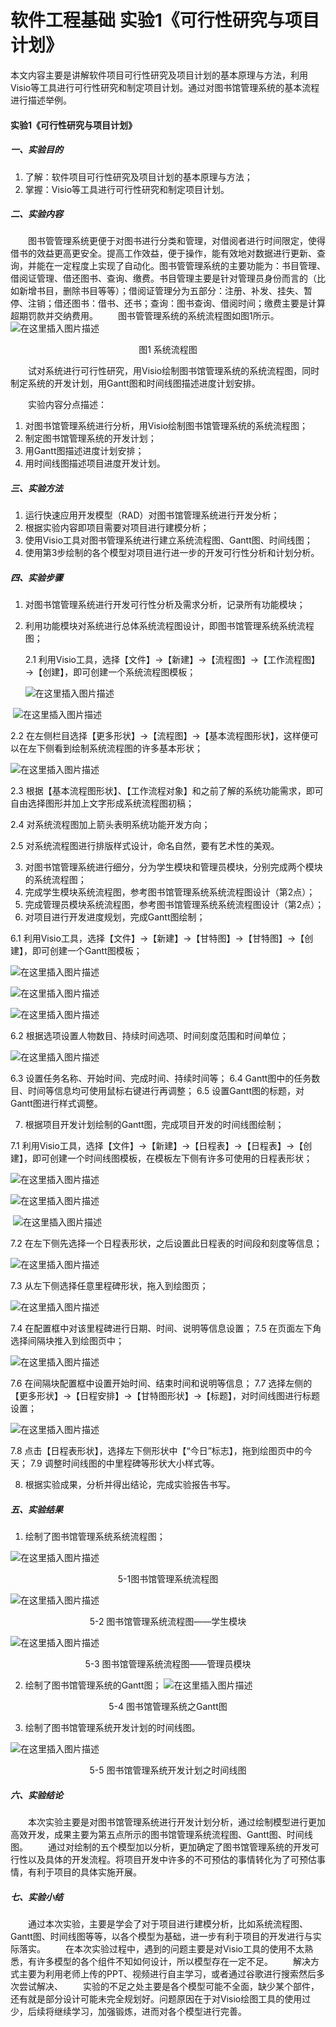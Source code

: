 # 软件工程基础 实验1《可行性研究与项目计划》


本文内容主要是讲解软件项目可行性研究及项目计划的基本原理与方法，利用Visio等工具进行可行性研究和制定项目计划。通过对图书馆管理系统的基本流程进行描述举例。

<!--more-->

#### 实验1《可行性研究与项目计划》

##### 一、实验目的
1. 了解：软件项目可行性研究及项目计划的基本原理与方法；
2. 掌握：Visio等工具进行可行性研究和制定项目计划。

##### 二、实验内容
&emsp;&emsp;图书管管理系统更便于对图书进行分类和管理，对借阅者进行时间限定，使得借书的效益更高更安全。提高工作效益，便于操作，能有效地对数据进行更新、查询，并能在一定程度上实现了自动化。图书管管理系统的主要功能为：书目管理、借阅证管理、借还图书、查询、缴费。书目管理主要是针对管理员身份而言的（比如新增书目，删除书目等等）；借阅证管理分为五部分：注册、补发、挂失、暂停、注销；借还图书：借书、还书；查询：图书查询、借阅时间；缴费主要是计算超期罚款并交纳费用。
&emsp;&emsp;图书管管理系统的系统流程图如图1所示。
![在这里插入图片描述](https://raw.githubusercontent.com/summer2zz/pictures/master/blogs/20210410212618.png)

<center>图1 系统流程图</center>

&emsp;&emsp;试对系统进行可行性研究，用Visio绘制图书馆管理系统的系统流程图，同时制定系统的开发计划，用Gantt图和时间线图描述进度计划安排。

&emsp;&emsp;实验内容分点描述：
1. 对图书馆管理系统进行分析，用Visio绘制图书馆管理系统的系统流程图；
2. 制定图书馆管理系统的开发计划；
3. 用Gantt图描述进度计划安排；
4. 用时间线图描述项目进度开发计划。

##### 三、实验方法
1. 运行快速应用开发模型（RAD）对图书馆管理系统进行开发分析；
2. 根据实验内容即项目需要对项目进行建模分析；
3. 使用Visio工具对图书管理系统进行建立系统流程图、Gantt图、时间线图；
4. 使用第3步绘制的各个模型对项目进行进一步的开发可行性分析和计划分析。

##### 四、实验步骤
1. 对图书馆管理系统进行开发可行性分析及需求分析，记录所有功能模块；

2. 利用功能模块对系统进行总体系统流程图设计，即图书馆管理系统系统流程图；

   2.1 利用Visio工具，选择【文件】→【新建】→【流程图】→【工作流程图】→【创建】，即可创建一个系统流程图模板；
   
   ![在这里插入图片描述](https://raw.githubusercontent.com/summer2zz/pictures/master/blogs/20210410212628.png)   

​     ![在这里插入图片描述](https://raw.githubusercontent.com/summer2zz/pictures/master/blogs/20210410212638.png)

2.2 在左侧栏目选择【更多形状】→【流程图】→【基本流程图形状】，这样便可以在左下侧看到绘制系统流程图的许多基本形状；

![在这里插入图片描述](https://raw.githubusercontent.com/summer2zz/pictures/master/blogs/20210410212649.png)

2.3 根据【基本流程图形状】、【工作流程对象】和之前了解的系统功能需求，即可自由选择图形并加上文字形成系统流程图初稿；

2.4 对系统流程图加上箭头表明系统功能开发方向；

2.5 对系统流程图进行排版样式设计，命名自然，要有艺术性的美观。

3. 对图书馆管理系统进行细分，分为学生模块和管理员模块，分别完成两个模块的系统流程图；
4. 完成学生模块系统流程图，参考图书馆管理系统系统流程图设计（第2点）；
5. 完成管理员模块系统流程图，参考图书馆管理系统系统流程图设计（第2点）；
6. 对项目进行开发进度规划，完成Gantt图绘制；

6.1 利用Visio工具，选择【文件】→【新建】→【甘特图】→【甘特图】→【创建】，即可创建一个Gantt图模板；

![在这里插入图片描述](https://raw.githubusercontent.com/summer2zz/pictures/master/blogs/20210410212708.png)

![在这里插入图片描述](https://raw.githubusercontent.com/summer2zz/pictures/master/blogs/20210410213125.png)

![在这里插入图片描述](https://raw.githubusercontent.com/summer2zz/pictures/master/blogs/20210410213144.png)

6.2 根据选项设置人物数目、持续时间选项、时间刻度范围和时间单位；

![在这里插入图片描述](https://raw.githubusercontent.com/summer2zz/pictures/master/blogs/20210410213156.png)

6.3 设置任务名称、开始时间、完成时间、持续时间等；
6.4  Gantt图中的任务数目、时间等信息均可使用鼠标右键进行再调整；
6.5 设置Gantt图的标题，对Gantt图进行样式调整。

7. 根据项目开发计划绘制的Gantt图，完成项目开发的时间线图绘制；

7.1 利用Visio工具，选择【文件】→【新建】→【日程表】→【日程表】→【创建】，即可创建一个时间线图模板，在模板左下侧有许多可使用的日程表形状；

![在这里插入图片描述](https://raw.githubusercontent.com/summer2zz/pictures/master/blogs/20210410212722.png)

![在这里插入图片描述](https://raw.githubusercontent.com/summer2zz/pictures/master/blogs/20210410212729.png)

​    ![在这里插入图片描述](https://raw.githubusercontent.com/summer2zz/pictures/master/blogs/20210410212733.png)  



7.2 在左下侧先选择一个日程表形状，之后设置此日程表的时间段和刻度等信息；

![在这里插入图片描述](https://img-blog.csdnimg.cn/20190804183739174.png?x-oss-process=image/watermark,type_ZmFuZ3poZW5naGVpdGk,shadow_10,text_aHR0cHM6Ly9ibG9nLmNzZG4ubmV0L3FxXzM5NTY0NTU1,size_16,color_FFFFFF,t_70) 

7.3 从左下侧选择任意里程碑形状，拖入到绘图页；

![在这里插入图片描述](https://img-blog.csdnimg.cn/20190804183742188.png?x-oss-process=image/watermark,type_ZmFuZ3poZW5naGVpdGk,shadow_10,text_aHR0cHM6Ly9ibG9nLmNzZG4ubmV0L3FxXzM5NTY0NTU1,size_16,color_FFFFFF,t_70)

7.4 在配置框中对该里程碑进行日期、时间、说明等信息设置；
7.5 在页面左下角选择间隔块推入到绘图页中；

![在这里插入图片描述](https://img-blog.csdnimg.cn/20190804183749368.png?x-oss-process=image/watermark,type_ZmFuZ3poZW5naGVpdGk,shadow_10,text_aHR0cHM6Ly9ibG9nLmNzZG4ubmV0L3FxXzM5NTY0NTU1,size_16,color_FFFFFF,t_70)

7.6 在间隔块配置框中设置开始时间、结束时间和说明等信息；
7.7 选择左侧的【更多形状】→【日程安排】→【甘特图形状】→【标题】，对时间线图进行标题设置；

![在这里插入图片描述](https://img-blog.csdnimg.cn/20190804183753188.png?x-oss-process=image/watermark,type_ZmFuZ3poZW5naGVpdGk,shadow_10,text_aHR0cHM6Ly9ibG9nLmNzZG4ubmV0L3FxXzM5NTY0NTU1,size_16,color_FFFFFF,t_70)

7.8 点击【日程表形状】，选择左下侧形状中【“今日”标志】，拖到绘图页中的今天；
7.9 调整时间线图的中里程碑等形状大小样式等。

8. 根据实验成果，分析并得出结论，完成实验报告书写。

##### 五、实验结果
1. 绘制了图书馆管理系统系统流程图；

![在这里插入图片描述](https://img-blog.csdnimg.cn/20190804183807608.png?x-oss-process=image/watermark,type_ZmFuZ3poZW5naGVpdGk,shadow_10,text_aHR0cHM6Ly9ibG9nLmNzZG4ubmV0L3FxXzM5NTY0NTU1,size_16,color_FFFFFF,t_70#pic_center)
<center>5-1图书馆管理系统流程图</center>

![在这里插入图片描述](https://img-blog.csdnimg.cn/2019080418381450.png?x-oss-process=image/watermark,type_ZmFuZ3poZW5naGVpdGk,shadow_10,text_aHR0cHM6Ly9ibG9nLmNzZG4ubmV0L3FxXzM5NTY0NTU1,size_16,color_FFFFFF,t_70#pic_center)
<center>5-2 图书馆管理系统流程图——学生模块</center>

![在这里插入图片描述](https://img-blog.csdnimg.cn/20190804183941120.png?x-oss-process=image/watermark,type_ZmFuZ3poZW5naGVpdGk,shadow_10,text_aHR0cHM6Ly9ibG9nLmNzZG4ubmV0L3FxXzM5NTY0NTU1,size_16,color_FFFFFF,t_70#pic_center)
<center>5-3 图书馆管理系统流程图——管理员模块</center>

2. 绘制了图书馆管理系统的Gantt图；
![在这里插入图片描述](https://raw.githubusercontent.com/summer2zz/pictures/master/blogs/20210410212804.png)
<center>5-4 图书馆管理系统之Gantt图</center>

3. 绘制了图书馆管理系统开发计划的时间线图。

  ![在这里插入图片描述](https://raw.githubusercontent.com/summer2zz/pictures/master/blogs/20210410212548.png)
<center>5-5 图书馆管理系统开发计划之时间线图</center>

##### 六、实验结论
&emsp;&emsp;本次实验主要是对图书馆管理系统进行开发计划分析，通过绘制模型进行更加高效开发，成果主要为第五点所示的图书馆管理系统流程图、Gantt图、时间线图。
&emsp;&emsp;通过对绘制的五个模型加以分析，更加确定了图书馆管理系统的开发可行性以及具体的开发流程。将项目开发中许多的不可预估的事情转化为了可预估事情，有利于项目的具体实施开展。

##### 七、实验小结
&emsp;&emsp;通过本次实验，主要是学会了对于项目进行建模分析，比如系统流程图、Gantt图、时间线图等等，以各个模型为基础，进一步有利于项目的开发进行与实际落实。
&emsp;&emsp;在本次实验过程中，遇到的问题主要是对Visio工具的使用不太熟悉，有许多模型的各个组件不知如何设计，所以模型存在一定不足。
&emsp;&emsp;解决方式主要为利用老师上传的PPT、视频进行自主学习，或者通过谷歌进行搜索然后多次尝试解决、
&emsp;&emsp;实验的不足之处主要是各个模型可能不全面，缺少某个部件，还有就是部分设计可能未完全规划好。问题原因在于对Visio绘图工具的使用过少，后续将继续学习，加强锻炼，进而对各个模型进行完善。


